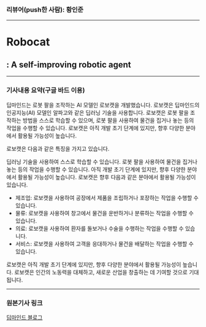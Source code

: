### 리뷰어(push한 사람): 황인준

---
# Robocat
## : A self-improving robotic agent
---

### 기사내용 요약(구글 바드 이용)

딥마인드는 로봇 팔을 조작하는 AI 모델인 로보캣을 개발했습니다. 로보캣은 딥마인드의 인공지능(AI) 모델인 알파고와 같은 딥러닝 기술을 사용합니다. 로보캣은 로봇 팔을 조작하는 방법을 스스로 학습할 수 있으며, 로봇 팔을 사용하여 물건을 집거나 놓는 등의 작업을 수행할 수 있습니다. 로보캣은 아직 개발 초기 단계에 있지만, 향후 다양한 분야에서 활용될 가능성이 높습니다.

로보캣은 다음과 같은 특징을 가지고 있습니다.

딥러닝 기술을 사용하여 스스로 학습할 수 있습니다.
로봇 팔을 사용하여 물건을 집거나 놓는 등의 작업을 수행할 수 있습니다.
아직 개발 초기 단계에 있지만, 향후 다양한 분야에서 활용될 가능성이 높습니다.
로보캣은 향후 다음과 같은 분야에서 활용될 가능성이 있습니다.

* 제조업: 로보캣을 사용하여 공장에서 제품을 조립하거나 포장하는 작업을 수행할 수 있습니다.
* 물류: 로보캣을 사용하여 창고에서 물건을 운반하거나 분류하는 작업을 수행할 수 있습니다.
* 의료: 로보캣을 사용하여 환자를 돌보거나 수술을 수행하는 작업을 수행할 수 있습니다.
* 서비스: 로보캣을 사용하여 고객을 응대하거나 물건을 배달하는 작업을 수행할 수 있습니다.
  
로보캣은 아직 개발 초기 단계에 있지만, 향후 다양한 분야에서 활용될 가능성이 높습니다. 로보캣은 인간의 노동력을 대체하고, 새로운 산업을 창출하는 데 기여할 것으로 기대됩니다.

---
### 원본기사 링크
[딥마인드 블로그](https://www.deepmind.com/blog/robocat-a-self-improving-robotic-agent)
